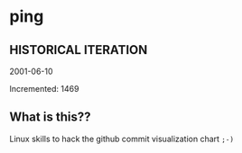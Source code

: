 # ping

## HISTORICAL ITERATION
2001-06-10

Incremented: 1469

## What is this?? 
Linux skills to hack the github commit visualization chart `;-)`
